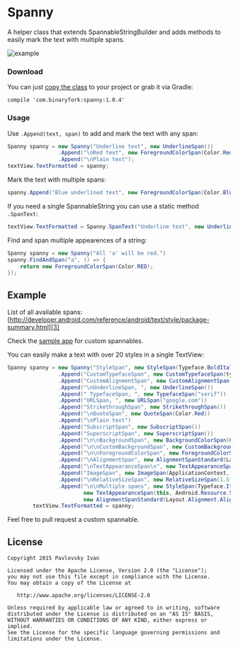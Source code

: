 # Spanny
A helper class that extends SpannableStringBuilder and adds methods to easily mark the text with multiple spans.

![example](http://i.imgur.com/NPnl0yy.png?1)

### Download
You can just [copy the class][1] to your project or grab it via Gradle:
```
compile 'com.binaryfork:spanny:1.0.4'
```

### Usage
Use `.Append(text, span)` to add and mark the text with any span:
```csharp
Spanny spanny = new Spanny("Underline text", new UnderlineSpan())
                .Append("\nRed text", new ForegroundColorSpan(Color.Red))
                .Append("\nPlain text");
textView.TextFormatted = spanny;
```
Mark the text with multiple spans:
```csharp
spanny.Append("Blue underlined text", new ForegroundColorSpan(Color.Blue), new UnderlineSpan());
```
If you need a single SpannableString you can use a static method `.SpanText`:
```csharp
textView.TextFormatted = Spanny.SpanText("Underline text", new UnderlineSpan());
```
Find and span multiple appearences of a string:
```csharp
Spanny spanny = new Spanny("All 'a' will be red.")
spanny.FindAndSpan("a", () => {
    return new ForegroundColorSpan(Color.RED);
});
```

Example
--------
List of all available spans: [http://developer.android.com/reference/android/text/style/package-summary.html][3]

Check the [sample app][2] for custom spannables.

You can easily make a text with over 20 styles in a single TextView:

```csharp
Spanny spanny = new Spanny("StyleSpan", new StyleSpan(Typeface.BoldItalic))
                .Append("CustomTypefaceSpan", new CustomTypefaceSpan(typeface))
                .Append("CustomAlignmentSpan", new CustomAlignmentSpan(CustomAlignmentSpan.RIGHT_TOP))
                .Append("\nUnderlineSpan, ", new UnderlineSpan())
                .Append(" TypefaceSpan, ", new TypefaceSpan("serif"))
                .Append("URLSpan, ", new URLSpan("google.com"))
                .Append("StrikethroughSpan", new StrikethroughSpan())
                .Append("\nQuoteSpan", new QuoteSpan(Color.Red))
                .Append("\nPlain text")
                .Append("SubscriptSpan", new SubscriptSpan())
                .Append("SuperscriptSpan", new SuperscriptSpan())
                .Append("\n\nBackgroundSpan", new BackgroundColorSpan(Color.LightGray))
                .Append("\n\nCustomBackgroundSpan", new CustomBackgroundSpan(Color.DarkGray, dp(16)))
                .Append("\n\nForegroundColorSpan", new ForegroundColorSpan(Color.LightGray))
                .Append("\nAlignmentSpan", new AlignmentSpanStandard(Layout.Alignment.AlignCenter))
                .Append("\nTextAppearanceSpan\n", new TextAppearanceSpan(this, Android.Resource.Style.TextAppearanceMedium))
                .Append("ImageSpan", new ImageSpan(ApplicationContext, Resource.Drawable.Icon))
                .Append("\nRelativeSizeSpan", new RelativeSizeSpan(1.5f))
                .Append("\n\nMultiple spans", new StyleSpan(Typeface.Italic), new UnderlineSpan(),
                        new TextAppearanceSpan(this, Android.Resource.Style.TextAppearanceLarge),
                        new AlignmentSpanStandard(Layout.Alignment.AlignCenter), new BackgroundColorSpan(Color.LightGray));
        textView.TextFormatted = spanny;
```

Feel free to pull request a custom spannable.

License
--------

    Copyright 2015 Pavlovsky Ivan

    Licensed under the Apache License, Version 2.0 (the "License");
    you may not use this file except in compliance with the License.
    You may obtain a copy of the License at

       http://www.apache.org/licenses/LICENSE-2.0

    Unless required by applicable law or agreed to in writing, software
    distributed under the License is distributed on an "AS IS" BASIS,
    WITHOUT WARRANTIES OR CONDITIONS OF ANY KIND, either express or implied.
    See the License for the specific language governing permissions and
    limitations under the License.

 [1]: https://github.com/ararog/SpannyXamarin/blob/master/SpannyXamarin/Spanny.cs
 [2]: https://github.com/ararog/SpannyXamarin/tree/master/SpannySampleApp
 [3]: http://developer.android.com/reference/android/text/style/package-summary.html
